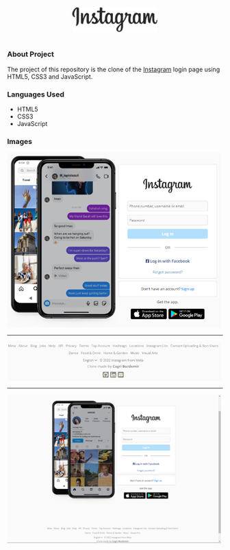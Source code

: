 <div align="center">
  <img src="./assets/images/logos/instagram-logo.png" width="200px" alt="Instagram">
  <h1></h1>
</div>
<div>
  <h3>About Project</h3>
  <p>The project of this repository is the clone of the <a href="https://instagram.com">Instagram</a> login page using HTML5, CSS3 and JavaScript.</p>
  
  <h3>Languages Used</h3>
  <ul>
    <li>HTML5</li>
    <li>CSS3</li>
    <li>JavaScript</li>
  </ul>
  
  <h3>Images</h3>
  <img src="screenshots/screenshots1.PNG" width="500px">
  <hr>
  <img src="screenshots/screenshots2.PNG" width="500px">
  <hr>
  <img src="screenshots/screenshots3.PNG" width="500px">
</div>
